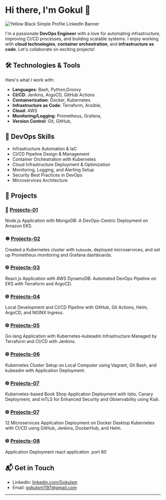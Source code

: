 # Hi there, I'm Gokul 👋




![Yellow   Black Simple Profile LinkedIn Banner](https://github.com/user-attachments/assets/f8a66531-6439-47a8-8736-1a4f378de970)








I'm a passionate **DevOps Engineer** with a love for automating infrastructure, improving CI/CD processes, and building scalable systems. I enjoy working with **cloud technologies**, **container orchestration**, and **infrastructure as code**. Let's collaborate on exciting projects!

## 🛠️ Technologies & Tools
Here's what I work with:
- **Languages**: Bash, Python,Groovy
- **CI/CD**: Jenkins, ArgoCD, GitHub Actions
- **Containerization**: Docker, Kubernetes
- **Infrastructure as Code**: Terraform, Ansible,
- **Cloud**: AWS
- **Monitoring/Logging**: Prometheus, Grafana,
- **Version Control**: Git, GitHub, 

## 🚀 DevOps Skills
- Infrastructure Automation & IaC
- CI/CD Pipeline Design & Management
- Container Orchestration with Kubernetes
- Cloud Infrastructure Deployment & Optimization
- Monitoring, Logging, and Alerting Setup
- Security Best Practices in DevOps
- Microservices Architecture

## 🌟 Projects
### 🐳 [Projects-01](https://github.com/gokulsm1197/Devops-pipeline-Projects-01)
Node.js Application with MongoDB: A DevOps-Centric Deployment on Amazon EKS.

### ☸️ [Projects-02 ](https://github.com/yourusername/k8s-cluster)
Created a Kubernetes cluster with `kubeadm`, deployed microservices, and set up Prometheus monitoring and Grafana dashboards.

### 🌐 [Projects-03](https://github.com/gokulsm1197/Devops-pipeline-Projects-02)
React.js Application with AWS DynamoDB: Automated DevOps Pipeline on EKS with Terraform and ArgoCD.

### 🌐 [Projects-04](https://github.com/gokulsm1197/Devops-pipeline-Projects-03)
Local Development and CI/CD Pipeline with GitHub, Git Actions, Helm, ArgoCD, and NGINX Ingress.

### 🌐 [Projects-05](https://github.com/gokulsm1197/Devops-pipeline-Projects-04)
Go-lang Application with Kubernetes-kubeadm Infrastructure Managed by Terraform and CI/CD with Jenkins.

### 🌐 [Projects-06](https://github.com/gokulsm1197/Devops-vagrant-kubeadm-Projects-05)
Kubernetes Cluster Setup on Local Computer using Vagrant, Git Bash, and kubeadm with Application Deployment.

### 🌐 [Projects-07](https://github.com/gokulsm1197/Devops-Istio-Projects-06)
Kubernetes-based Book Shop Application Deployment with Istio, Canary Deployment, and mTLS for Enhanced Security and Observability using Kiali.

### 🌐 [Projects-07](https://github.com/gokulsm1197/Devops-E-Robo-Projects-07)
12 Microservices Application Deployment on Docker Desktop Kubernetes with CI/CD using GitHub, Jenkins, DockerHub, and Helm.

### 🌐 [Projects-08](https://github.com/gokulsm1197/Devops-react.js-Projects-08)
Application Deployment
react application  port 80



## 📬 Get in Touch
- LinkedIn: [linkedin.com/Gokulsm](https://linkedin.com/in/gokul-sm-291b87318)
- Email: [gokulsm1197@gmail.com](mailto:gokulsm1197@gmail.com)

---
